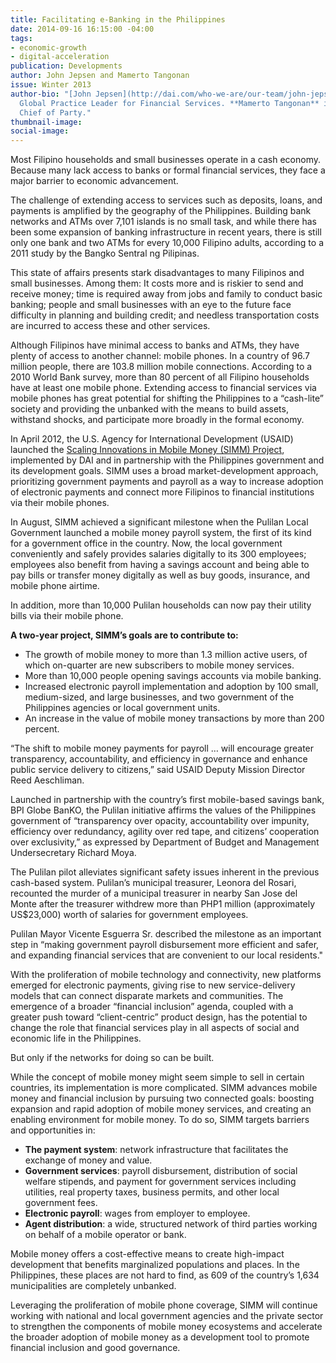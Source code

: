 ```yaml
---
title: Facilitating e-Banking in the Philippines
date: 2014-09-16 16:15:00 -04:00
tags:
- economic-growth
- digital-acceleration
publication: Developments
author: John Jepsen and Mamerto Tangonan
issue: Winter 2013
author-bio: "[John Jepsen](http://dai.com/who-we-are/our-team/john-jepsen) is DAI’s
  Global Practice Leader for Financial Services. **Mamerto Tangonan** is the SIMM
  Chief of Party."
thumbnail-image: 
social-image: 
---
```


<p>Most Filipino households and small businesses operate in a cash economy. Because many lack access to banks or formal financial services, they face a major barrier to economic advancement.</p>



<p>The challenge of extending access to services such as deposits, loans, and payments is amplified by the geography of the Philippines. Building bank networks and ATMs over 7,101 islands is no small task, and while there has been some expansion of banking infrastructure in recent years, there is still only one bank and two ATMs for every 10,000 Filipino adults, according to a 2011 study by the Bangko Sentral ng Pilipinas.</p>
<p>This state of affairs presents stark disadvantages to many Filipinos and small businesses. Among them: It costs more and is riskier to send and receive money; time is required away from jobs and family to conduct basic banking; people and small businesses with an eye to the future face difficulty in planning and building credit; and needless transportation costs are incurred to access these and other services.</p>
<p>Although Filipinos have minimal access to banks and ATMs, they have plenty of access to another channel: mobile phones. In a country of 96.7 million people, there are 103.8 million mobile connections. According to a 2010 World Bank survey, more than 80 percent of all Filipino households have at least one mobile phone. Extending access to financial services via mobile phones has great potential for shifting the Philippines to a “cash-lite” society and providing the unbanked with the means to build assets, withstand shocks, and participate more broadly in the formal economy.</p>
<p>In April 2012, the U.S. Agency for International Development (USAID) launched the <a href="http://dai.com/our-work/projects/philippines—scaling-innovations-mobile-money-simm-project">Scaling Innovations in Mobile Money (SIMM) Project</a>, implemented by DAI and in partnership with the Philippines government and its development goals. SIMM uses a broad market-development approach, prioritizing government payments and payroll as a way to increase adoption of electronic payments and connect more Filipinos to financial institutions via their mobile phones.</p>
<p>In August, SIMM achieved a significant milestone when the Pulilan Local Government launched a mobile money payroll system, the first of its kind for a government office in the country. Now, the local government conveniently and safely provides salaries digitally to its 300 employees; employees also benefit from having a savings account and being able to pay bills or transfer money digitally as well as buy goods, insurance, and mobile phone airtime.</p>
<p>In addition, more than 10,000 Pulilan households can now pay their utility bills via their mobile phone.</p>
<aside>
  <p><strong>A two-year project, SIMM’s goals are to contribute to:</strong></p>
  <ul>
    <li>The growth of mobile money to more than 1.3 million active users, of which on-quarter are new subscribers to mobile money services.</li>
    <li>More than 10,000 people opening savings accounts via mobile banking.</li>
    <li>Increased electronic payroll implementation and adoption by 100 small, medium-sized, and large businesses, and two government of the Philippines agencies or local government units.</li>
    <li>An increase in the value of mobile money transactions by more than 200 percent.</li>
  </ul>
</aside>
<p>“The shift to mobile money payments for payroll … will encourage greater transparency, accountability, and efficiency in governance and enhance public service delivery to citizens,” said USAID Deputy Mission Director Reed Aeschliman.</p>
<p>Launched in partnership with the country’s first mobile-based savings bank, BPI Globe BanKO, the Pulilan initiative affirms the values of the Philippines government of “transparency over opacity, accountability over impunity, efficiency over redundancy, agility over red tape, and citizens’ cooperation over exclusivity,” as expressed by Department of Budget and Management Undersecretary Richard Moya.</p>
<p>The Pulilan pilot alleviates significant safety issues inherent in the previous cash-based system. Pulilan’s municipal treasurer, Leonora del Rosari, recounted the murder of a municipal treasurer in nearby San Jose del Monte after the treasurer withdrew more than PHP1 million (approximately US$23,000) worth of salaries for government employees.</p>
<p>Pulilan Mayor Vicente Esguerra Sr. described the milestone as an important step in “making government payroll disbursement more efficient and safer, and expanding financial services that are convenient to our local residents."</p>
<p>With the proliferation of mobile technology and connectivity, new platforms emerged for electronic payments, giving rise to new service-delivery models that can connect disparate markets and communities. The emergence of a broader “financial inclusion” agenda, coupled with a greater push toward “client-centric” product design, has the potential to change the role that financial services play in all aspects of social and economic life in the Philippines.</p>
<p>But only if the networks for doing so can be built.</p>
<p>While the concept of mobile money might seem simple to sell in certain countries, its implementation is more complicated. SIMM advances mobile money and financial inclusion by pursuing two connected goals: boosting expansion and rapid adoption of mobile money services, and creating an enabling environment for mobile money. To do so, SIMM targets barriers and opportunities in:</p>
<ul>
  <li><strong>The payment system</strong>: network infrastructure that facilitates the exchange of money and value.</li>
  <li><strong>Government services</strong>: payroll disbursement, distribution of social welfare stipends, and payment for government services including utilities, real property taxes, business permits, and other local government fees.</li>
  <li><strong>Electronic payroll</strong>: wages from employer to employee.</li>
  <li><strong>Agent distribution</strong>: a wide, structured network of third parties working on behalf of a mobile operator or bank.</li>
</ul>
<p>Mobile money offers a cost-effective means to create high-impact development that benefits marginalized populations and places. In the Philippines, these places are not hard to find, as 609 of the country’s 1,634 municipalities are completely unbanked.</p>
<p>Leveraging the proliferation of mobile phone coverage, SIMM will continue working with national and local government agencies and the private sector to strengthen the components of mobile money ecosystems and accelerate the broader adoption of mobile money as a development tool to promote financial inclusion and good governance.</p>
